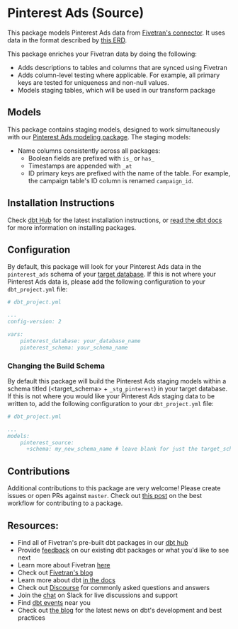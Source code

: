 # Pinterest Ads (Source)

This package models Pinterest Ads data from [Fivetran's connector](https://fivetran.com/docs/applications/pinterest-ads). It uses data in the format described by [this ERD](https://fivetran.com/docs/applications/pinterest-ads#schemainformation).

This package enriches your Fivetran data by doing the following:

* Adds descriptions to tables and columns that are synced using Fivetran
* Adds column-level testing where applicable. For example, all primary keys are tested for uniqueness and non-null values.
* Models staging tables, which will be used in our transform package

## Models

This package contains staging models, designed to work simultaneously with our [Pinterest Ads modeling package](https://github.com/fivetran/dbt_pinterest). The staging models:

* Name columns consistently across all packages:
    * Boolean fields are prefixed with `is_` or `has_`
    * Timestamps are appended with `_at`
    * ID primary keys are prefixed with the name of the table. For example, the campaign table's ID column is renamed `campaign_id`.

## Installation Instructions
Check [dbt Hub](https://hub.getdbt.com/) for the latest installation instructions, or [read the dbt docs](https://docs.getdbt.com/docs/package-management) for more information on installing packages.

## Configuration
By default, this package will look for your Pinterest Ads data in the `pinterest_ads` schema of your [target database](https://docs.getdbt.com/docs/running-a-dbt-project/using-the-command-line-interface/configure-your-profile). If this is not where your Pinterest Ads data is, please add the following configuration to your `dbt_project.yml` file:

```yml
# dbt_project.yml

...
config-version: 2

vars:
    pinterest_database: your_database_name
    pinterest_schema: your_schema_name 
```

### Changing the Build Schema
By default this package will build the Pinterest Ads staging models within a schema titled (<target_schema> + `_stg_pinterest`) in your target database. If this is not where you would like your Pinterest Ads staging data to be written to, add the following configuration to your `dbt_project.yml` file:

```yml
# dbt_project.yml

...
models:
    pinterest_source:
      +schema: my_new_schema_name # leave blank for just the target_schema
```

## Contributions

Additional contributions to this package are very welcome! Please create issues
or open PRs against `master`. Check out 
[this post](https://discourse.getdbt.com/t/contributing-to-a-dbt-package/657) 
on the best workflow for contributing to a package.

## Resources:
- Find all of Fivetran's pre-built dbt packages in our [dbt hub](https://hub.getdbt.com/fivetran/)
- Provide [feedback](https://www.surveymonkey.com/r/DQ7K7WW) on our existing dbt packages or what you'd like to see next
- Learn more about Fivetran [here](https://fivetran.com/docs)
- Check out [Fivetran's blog](https://fivetran.com/blog)
- Learn more about dbt [in the docs](https://docs.getdbt.com/docs/introduction)
- Check out [Discourse](https://discourse.getdbt.com/) for commonly asked questions and answers
- Join the [chat](http://slack.getdbt.com/) on Slack for live discussions and support
- Find [dbt events](https://events.getdbt.com) near you
- Check out [the blog](https://blog.getdbt.com/) for the latest news on dbt's development and best practices
